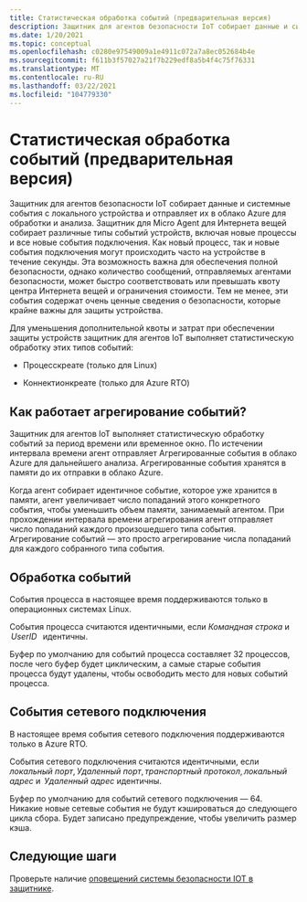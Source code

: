 ```yaml
---
title: Статистическая обработка событий (предварительная версия)
description: Защитник для агентов безопасности IoT собирает данные и системные события с локального устройства и отправляет их в облако Azure для обработки и анализа.
ms.date: 1/20/2021
ms.topic: conceptual
ms.openlocfilehash: c0280e97549009a1e4911c072a7a8ec052684b4e
ms.sourcegitcommit: f611b3f57027a21f7b229edf8a5b4f4c75f76331
ms.translationtype: MT
ms.contentlocale: ru-RU
ms.lasthandoff: 03/22/2021
ms.locfileid: "104779330"
---
```

# <a name="event-aggregation-preview"></a>Статистическая обработка событий (предварительная версия)

Защитник для агентов безопасности IoT собирает данные и системные события с локального устройства и отправляет их в облако Azure для обработки и анализа. Защитник для Micro Agent для Интернета вещей собирает различные типы событий устройств, включая новые процессы и все новые события подключения. Как новый процесс, так и новые события подключения могут происходить часто на устройстве в течение секунды. Эта возможность важна для обеспечения полной безопасности, однако количество сообщений, отправляемых агентами безопасности, может быстро соответствовать или превышать квоту центра Интернета вещей и ограничения стоимости. Тем не менее, эти события содержат очень ценные сведения о безопасности, которые крайне важны для защиты устройства. 

Для уменьшения дополнительной квоты и затрат при обеспечении защиты устройств защитник для агентов IoT выполняет статистическую обработку этих типов событий: 

- Процесскреате (только для Linux) 

- Коннектионкреате (только для Azure RTO) 

## <a name="how-does-event-aggregation-work"></a>Как работает агрегирование событий? 

Защитник для агентов IoT выполняет статистическую обработку событий за период времени или временное окно. По истечении интервала времени агент отправляет Агрегированные события в облако Azure для дальнейшего анализа. Агрегированные события хранятся в памяти до их отправки в облако Azure. 

Когда агент собирает идентичное событие, которое уже хранится в памяти, агент увеличивает число попаданий этого конкретного события, чтобы уменьшить объем памяти, занимаемый агентом. При прохождении интервала времени агрегирования агент отправляет число попаданий каждого произошедшего типа события. Агрегирование событий — это просто агрегирование числа попаданий для каждого собранного типа события. 

## <a name="process-events"></a>Обработка событий 

События процесса в настоящее время поддерживаются только в операционных системах Linux. 

События процесса считаются идентичными, если *Командная строка* и  *UserID*   идентичны. 

Буфер по умолчанию для событий процесса составляет 32 процессов, после чего буфер будет циклическим, а самые старые события процесса будут удалены, чтобы освободить место для новых событий процесса.  

## <a name="network-connection-events"></a>События сетевого подключения 

В настоящее время события сетевого подключения поддерживаются только в Azure RTO. 

События сетевого подключения считаются идентичными, если *локальный порт*, *Удаленный порт*, *транспортный протокол*, *локальный адрес* и  *Удаленный адрес* идентичны. 

Буфер по умолчанию для событий сетевого подключения — 64. Никакие новые сетевые события не будут кэшироваться до следующего цикла сбора. Будет записано предупреждение, чтобы увеличить размер кэша.

## <a name="next-steps"></a>Следующие шаги

Проверьте наличие [оповещений системы безопасности IOT в защитнике](concept-security-alerts.md).
